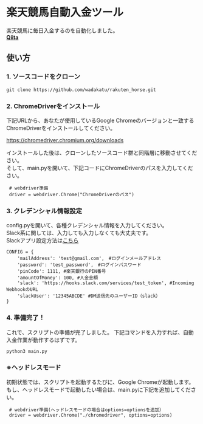 # 楽天競馬自動入金ツール

楽天競馬に毎日入金するのを自動化しました。<br>
**[Qiita](https://qiita.com/wadakatu/items/867640340564e571e8f7)**

## 使い方

### 1. ソースコードをクローン

```
git clone https://github.com/wadakatu/rakuten_horse.git
```

### 2. ChromeDriverをインストール

下記URLから、あなたが使用しているGoogle Chromeのバージョンと一致する<br>
ChromeDriverをインストールしてください。<br>

https://chromedriver.chromium.org/downloads

インストールした後は、クローンしたソースコード群と同階層に移動させてください。<br>
そして、main.pyを開いて、下記コードにChromeDriverのパスを入力してください。

```
 # webdriver準備
 driver = webdriver.Chrome("ChromeDriverのパス")
```

### 3. クレデンシャル情報設定

config.pyを開いて、各種クレデンシャル情報を入力してください。<br>
Slack系に関しては、入力しても入力しなくても大丈夫です。<br>
Slackアプリ設定方法は[こちら](https://api.slack.com/messaging/webhooks)

```
CONFIG = {
    'mailAddress': 'test@gmail.com',　#ログインメールアドレス
    'password': 'test_password',　#ログインパスワード 
    'pinCode': 1111, #楽天銀行のPIN番号
    'amountOfMoney': 100, #入金金額
    'slack': 'https://hooks.slack.com/services/test_token', #Incoming WebhookのURL
    'slackUser': '12345ABCDE' #DM送信先のユーザーID（slack）
}
```

### 4. 準備完了！

これで、スクリプトの準備が完了しました。
下記コマンドを入力すれば、自動入金作業が動作するはずです。

```
python3 main.py
```

### ※ヘッドレスモード

初期状態では、スクリプトを起動するたびに、Google Chromeが起動します。<br>
もし、ヘッドレスモードで起動したい場合は、main.pyに下記を追加してください。

```
 # webdriver準備(ヘッドレスモードの場合はoptions=optionsを追加）
 driver = webdriver.Chrome("./chromedriver", options=options)
```
